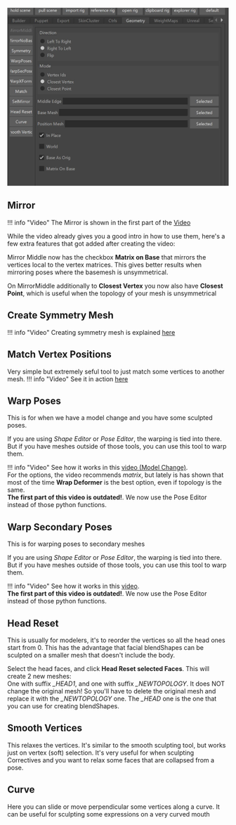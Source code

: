 

![Alt text](../images/tools_geometry.jpg)  


## Mirror

!!! info "Video"
    The Mirror is shown in the first part of the [Video](https://www.youtube.com/watch?v=0ZUVseX12dQ)

While the video already gives you a good intro in how to use them, here's a few extra features that got added after
creating the video:

Mirror Middle now has the checkbox **Matrix on Base** that mirrors the vertices local to the vertex matrices. 
This gives better results when mirroring poses where the basemesh is unsymmetrical.

On MirrorMiddle additionally to **Closest Vertex** you now also have **Closest Point**, which is useful when the 
topology of your mesh is unsymmetrical

 
 
## Create Symmetry Mesh
!!! info "Video"
    Creating symmetry mesh is explained [here](https://www.youtube.com/watch?v=0ZUVseX12dQ&t=2m10s)
    
    
   
## Match Vertex Positions
Very simple but extremely seful tool to just match some vertices to another mesh.
!!! info "Video"
    See it in action [here](https://www.youtube.com/watch?v=0ZUVseX12dQ&t=2m53s)



## Warp Poses
This is for when we have a model change and you have some sculpted poses.

If you are using *Shape Editor* or *Pose Editor*, the warping is tied into there. But if you have meshes outside
of those tools, you can use this tool to warp them.

!!! info "Video"
    See how it works in this [video (Model Change)](https://www.youtube.com/watch?v=3V0RUjhqewY&t=7m14s).  
    For the options, the video recommends *matrix*, but lately is has shown that most of the time **Wrap Deformer** 
    is the best option, even if topology is the same.  
    **The first part of this video is outdated!**. We now use the Pose Editor instead of those python functions.


## Warp Secondary Poses 
This is for warping poses to secondary meshes

If you are using *Shape Editor* or *Pose Editor*, the warping is tied into there. But if you have meshes outside
of those tools, you can use this tool to warp them.

!!! info "Video"
    See how it works in this [video](https://www.youtube.com/watch?v=3V0RUjhqewY&t=6m45s).   
    **The first part of this video is outdated!**. We now use the Pose Editor instead of those python functions.


## Head Reset
This is usually for modelers, it's to reorder the vertices so all the head ones start from 0. This has the advantage that
facial blendShapes can be sculpted on a smaller mesh that doesn't include the body.

Select the head faces, and click **Head Reset selected Faces**. This will create 2 new meshes:  
One with suffix *_HEAD1*, and one with suffix *_NEWTOPOLOGY*. It does NOT change the original mesh! So you'll have to
delete the original mesh and replace it with the *_NEWTOPOLOGY* one.
The *_HEAD* one is the one that you can use for creating blendShapes.


## Smooth Vertices
This relaxes the vertices. It's similar to the smooth sculpting tool, but works just on vertex (soft) selection. It's very useful
for when sculpting Correctives and you want to relax some faces that are collapsed from a pose.


## Curve
Here you can slide or move perpendicular some vertices along a curve. It can be useful for sculpting some expressions 
on a very curved mouth


 
